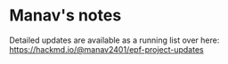 # Manav's notes

Detailed updates are available as a running list over here: https://hackmd.io/@manav2401/epf-project-updates
